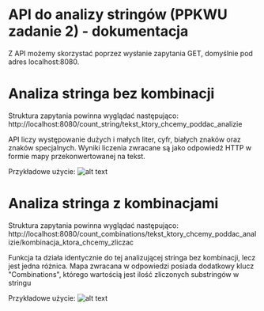 # API do analizy stringów (PPKWU zadanie 2) - dokumentacja
Z API możemy skorzystać poprzez wysłanie zapytania GET, domyślnie pod adres localhost:8080.
# Analiza stringa bez kombinacji
Struktura zapytania powinna wyglądać następująco: http://localhost:8080/count_string/tekst_ktory_chcemy_poddac_analizie

API liczy występowanie dużych i małych liter, cyfr, białych znaków oraz znaków specjalnych. Wyniki liczenia zwracane są jako odpowiedź HTTP w formie mapy przekonwertowanej na tekst.

Przykładowe użycie:
![alt text](https://i.imgur.com/3smKiM2.png)

# Analiza stringa z kombinacjami
Struktura zapytania powinna wyglądać następująco: http://localhost:8080/count_combinations/tekst_ktory_chcemy_poddac_analizie/kombinacja_ktora_chcemy_zliczac

Funkcja ta działa identycznie do tej analizującej stringa bez kombinacji, lecz jest jedna różnica. Mapa zwracana w odpowiedzi posiada dodatkowy klucz "Combinations", którego wartością jest ilość zliczonych substringów w stringu

Przykładowe użycie:
![alt text](https://i.imgur.com/TPdFByN.jpg)
